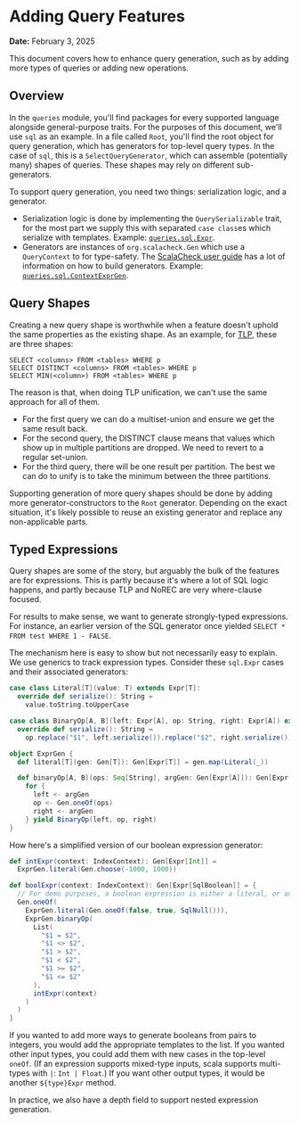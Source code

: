 # Adding Query Features

**Date:** February 3, 2025

This document covers how to enhance query generation, such as by adding more types of queries or
adding new operations.

## Overview

In the `queries` module, you'll find packages for every supported language alongside general-purpose
traits. For the purposes of this document, we'll use `sql` as an example. In a file called `Root`,
you'll find the root object for query generation, which has generators for top-level query types. In
the case of `sql`, this is a `SelectQueryGenerator`, which can assemble (potentially many) shapes of
queries. These shapes may rely on different sub-generators.

To support query generation, you need two things: serialization logic, and a generator.
- Serialization logic is done by implementing the `QuerySerializable` trait, for the most part we
  supply this with separated `case class`es which serialize with templates. Example:
  [`queries.sql.Expr`](../src/main/scala/queries/sql/Expr.scala).
- Generators are instances of `org.scalacheck.Gen` which use a `QueryContext` to for type-safety.
  The [ScalaCheck user guide](https://github.com/typelevel/scalacheck/blob/main/doc/UserGuide.md)
  has a lot of information on how to build generators. Example:
  [`queries.sql.ContextExprGen`](../src/main/scala/queries/sql/ContextExprGen.scala).

## Query Shapes

Creating a new query shape is worthwhile when a feature doesn't uphold the same properties as the
existing shape. As an example, for [TLP](./primer.md), these are three shapes:

```
SELECT <columns> FROM <tables> WHERE p
SELECT DISTINCT <columns> FROM <tables> WHERE p
SELECT MIN(<column>) FROM <tables> WHERE p
```

The reason is that, when doing TLP unification, we can't use the same approach for all of them.
- For the first query we can do a multiset-union and ensure we get the same result back.
- For the second query, the DISTINCT clause means that values which show up in multiple partitions
  are dropped. We need to revert to a regular set-union.
- For the third query, there will be one result per partition. The best we can do to unify is to
  take the minimum between the three partitions.

Supporting generation of more query shapes should be done by adding more generator-constructors to
the `Root` generator. Depending on the exact situation, it's likely possible to reuse an existing
generator and replace any non-applicable parts.

## Typed Expressions

Query shapes are some of the story, but arguably the bulk of the features are for expressions.
This is partly because it's where a lot of SQL logic happens, and partly because TLP and NoREC
are very where-clause focused.

For results to make sense, we want to generate strongly-typed expressions. For instance, an earlier
version of the SQL generator once yielded `SELECT * FROM test WHERE 1 - FALSE`.

The mechanism here is easy to show but not necessarily easy to explain. We use generics to track
expression types. Consider these `sql.Expr` cases and their associated generators:

```scala 3
case class Literal[T](value: T) extends Expr[T]:
  override def serialize(): String =
    value.toString.toUpperCase

case class BinaryOp[A, B](left: Expr[A], op: String, right: Expr[A]) extends Expr[B]:
  override def serialize(): String =
    op.replace("$1", left.serialize()).replace("$2", right.serialize())

object ExprGen {
  def literal[T](gen: Gen[T]): Gen[Expr[T]] = gen.map(Literal(_))

  def binaryOp[A, B](ops: Seq[String], argGen: Gen[Expr[A]]): Gen[Expr[B]] =
    for {
      left <- argGen
      op <- Gen.oneOf(ops)
      right <- argGen
    } yield BinaryOp(left, op, right)
}
```

How here's a simplified version of our boolean expression generator:

```scala 3
def intExpr(context: IndexContext): Gen[Expr[Int]] =
  ExprGen.literal(Gen.choose(-1000, 1000))

def boolExpr(context: IndexContext): Gen[Expr[SqlBoolean]] = {
  // For demo purposes, a boolean expression is either a literal, or an integer comparison
  Gen.oneOf(
    ExprGen.literal(Gen.oneOf(false, true, SqlNull())),
    ExprGen.binaryOp(
      List(
        "$1 = $2",
        "$1 <> $2",
        "$1 > $2",
        "$1 < $2",
        "$1 >= $2",
        "$1 <= $2"
      ),
      intExpr(context)
    )
  )
}
```

If you wanted to add more ways to generate booleans from pairs to integers, you would add the
appropriate templates to the list. If you wanted other input types, you could add them with new
cases in the top-level `oneOf`. (If an expression supports mixed-type inputs, scala supports
multi-types with `|`: `Int | Float`.) If you want other output types, it would be another
`${type}Expr` method.

In practice, we also have a depth field to support nested expression generation.
